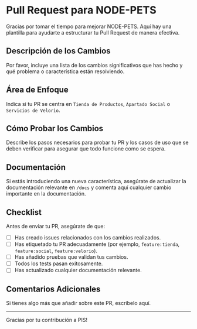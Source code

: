 # Pull Request para NODE-PETS

Gracias por tomar el tiempo para mejorar NODE-PETS. Aquí hay una plantilla para ayudarte a estructurar tu Pull Request de manera efectiva.

## Descripción de los Cambios

Por favor, incluye una lista de los cambios significativos que has hecho y qué problema o característica están resolviendo.

## Área de Enfoque
Indica si tu PR se centra en `Tienda de Productos`, `Apartado Social` o `Servicios de Velorio`.

## Cómo Probar los Cambios

Describe los pasos necesarios para probar tu PR y los casos de uso que se deben verificar para asegurar que todo funcione como se espera.

## Documentación

Si estás introduciendo una nueva característica, asegúrate de actualizar la documentación relevante en `/docs` y comenta aquí cualquier cambio importante en la documentación.

## Checklist

Antes de enviar tu PR, asegúrate de que:

- [ ] Has creado issues relacionados con los cambios realizados.
- [ ] Has etiquetado tu PR adecuadamente (por ejemplo, `feature:tienda`, `feature:social`, `feature:velorio`).
- [ ] Has añadido pruebas que validan tus cambios.
- [ ] Todos los tests pasan exitosamente.
- [ ] Has actualizado cualquier documentación relevante.

## Comentarios Adicionales

Si tienes algo más que añadir sobre este PR, escríbelo aquí.

---

Gracias por tu contribución a PIS!
